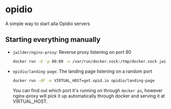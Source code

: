 # opidio
A simple way to start alla Opidio servers


## Starting everything manually

- `jwilder/nginx-proxy`: Reverse proxy listening on port 80
    ```bash
    docker run -d -p 80:80 -v /var/run/docker.sock:/tmp/docker.sock jwilder/nginx-proxy
    ```

- `opidio/landing-page`: The landing page listening on a random port
   ```bash
   docker run -dP -e VIRTUAL_HOST=get.opid.io opidio/landing-page
   ```
   You can find out which port it's running on through `docker ps`, however nginx-proxy
   will pick it up automatically through docker and serving it at VIRTUAL_HOST.
